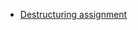 * [Destructuring assignment](https://developer.mozilla.org/en-US/docs/Web/JavaScript/Reference/Operators/Destructuring_assignment)
